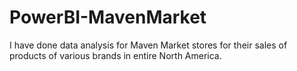 # PowerBI-MavenMarket
I have done data analysis for Maven Market stores for their sales of products of various brands in entire North America. 
